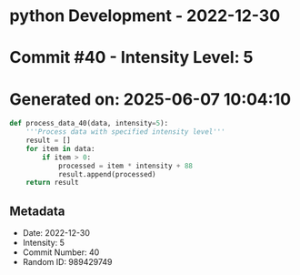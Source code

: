 ﻿# python Development - 2022-12-30
# Commit #40 - Intensity Level: 5
# Generated on: 2025-06-07 10:04:10
```python
def process_data_40(data, intensity=5):
    '''Process data with specified intensity level'''
    result = []
    for item in data:
        if item > 0:
            processed = item * intensity + 88
            result.append(processed)
    return result
```
## Metadata
- Date: 2022-12-30
- Intensity: 5
- Commit Number: 40
- Random ID: 989429749
